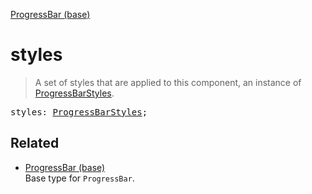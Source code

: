 [ProgressBar (base)](ProgressBar_base.md)

# styles

> A set of styles that are applied to this component, an instance of [ProgressBarStyles](ProgressBarStyles.md).

<pre class="docgen_signature">styles: <a href="ProgressBarStyles.md">ProgressBarStyles</a>;</pre>

## Related

- [<!--{ref:type}-->ProgressBar (base)](ProgressBar_base.md) \
    Base type for `ProgressBar`.
